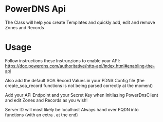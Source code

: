 # PowerDNS Api

The Class will help you create Templates and quickly add, edit and remove Zones and Records

# Usage

Follow instructions these Instruczions to enable your API:
https://doc.powerdns.com/authoritative/http-api/index.html#enabling-the-api 

Also add the default SOA Record Values in your PDNS Config file (the create_soa_record functions is not being parsed correctly at the moment)

Add your API Endpoint and your Secret Key when Initliazing PowerDnsClient and edit Zones and Records as you wish!

Server ID will most likely be localhost
Always hand over FQDN into functions (with an extra . at the end)
